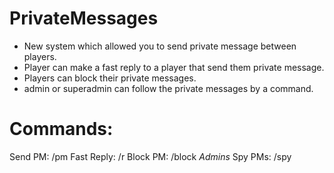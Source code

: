 # PrivateMessages
- New system which allowed you to send private message between players.
- Player can make a fast reply to a player that send them private message.
- Players can block their private messages.
- admin or superadmin can follow the private messages by a command.

# Commands:
Send PM:
/pm <id> <message>
Fast Reply:
/r <message>
Block PM:
/block
*Admins* Spy PMs:
/spy
